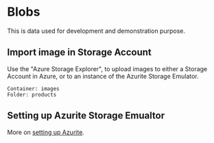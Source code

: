 # Blobs

This is data used for development and demonstration purpose.

## Import image in Storage Account

Use the "Azure Storage Explorer", to upload images to either a Storage Account in Azure, or to an instance of the Azurite Storage Emulator.

```
Container: images
Folder: products
```

## Setting up Azurite Storage Emualtor

More on [setting up Azurite](/docs/set-up-azurite.md).
